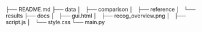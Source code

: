 ├── README.md
├── data
│   ├── comparison
│   ├── reference
│   └── results
├── docs
│   ├── gui.html
│   ├── recog_overview.png
│   ├── script.js
│   └── style.css
└── main.py
